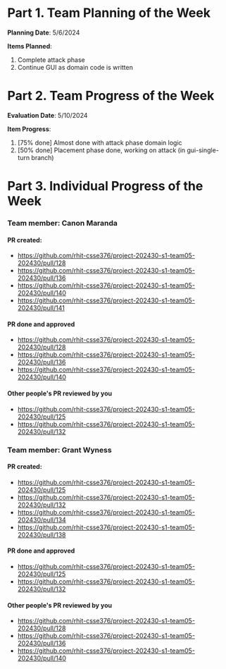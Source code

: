 # Part 1. Team Planning of the Week
**Planning Date**: 5/6/2024

**Items Planned**:
1. Complete attack phase
2. Continue GUI as domain code is written

# Part 2. Team Progress of the Week
**Evaluation Date**: 5/10/2024

**Item Progress**:
1. [75% done] Almost done with attack phase domain logic
2. [50% done] Placement phase done, working on attack (in gui-single-turn branch)

# Part 3. Individual Progress of the Week
### Team member: Canon Maranda
#### PR created:
- https://github.com/rhit-csse376/project-202430-s1-team05-202430/pull/128
- https://github.com/rhit-csse376/project-202430-s1-team05-202430/pull/136
- https://github.com/rhit-csse376/project-202430-s1-team05-202430/pull/140
- https://github.com/rhit-csse376/project-202430-s1-team05-202430/pull/141

#### PR done and approved
- https://github.com/rhit-csse376/project-202430-s1-team05-202430/pull/128
- https://github.com/rhit-csse376/project-202430-s1-team05-202430/pull/136
- https://github.com/rhit-csse376/project-202430-s1-team05-202430/pull/140

#### Other people's PR reviewed by you
- https://github.com/rhit-csse376/project-202430-s1-team05-202430/pull/125
- https://github.com/rhit-csse376/project-202430-s1-team05-202430/pull/132

### Team member: Grant Wyness
#### PR created:
- https://github.com/rhit-csse376/project-202430-s1-team05-202430/pull/125
- https://github.com/rhit-csse376/project-202430-s1-team05-202430/pull/132
- https://github.com/rhit-csse376/project-202430-s1-team05-202430/pull/134
- https://github.com/rhit-csse376/project-202430-s1-team05-202430/pull/138

#### PR done and approved
- https://github.com/rhit-csse376/project-202430-s1-team05-202430/pull/125
- https://github.com/rhit-csse376/project-202430-s1-team05-202430/pull/132

#### Other people's PR reviewed by you
- https://github.com/rhit-csse376/project-202430-s1-team05-202430/pull/128
- https://github.com/rhit-csse376/project-202430-s1-team05-202430/pull/136
- https://github.com/rhit-csse376/project-202430-s1-team05-202430/pull/140
